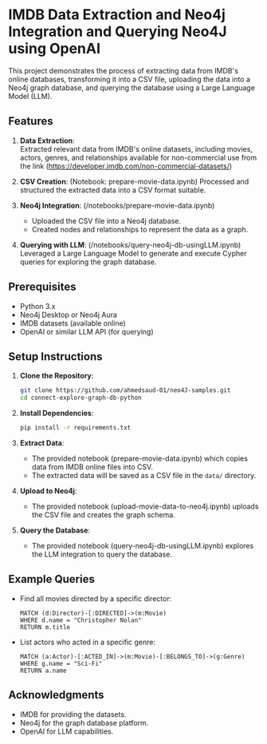 # IMDB Data Extraction and Neo4j Integration and Querying Neo4J using OpenAI

This project demonstrates the process of extracting data from IMDB's online databases, transforming it into a CSV file, uploading the data into a Neo4j graph database, and querying the database using a Large Language Model (LLM).

## Features

1. **Data Extraction**:  
    Extracted relevant data from IMDB's online datasets, including movies, actors, genres, and relationships available for non-commercial use from the link (https://developer.imdb.com/non-commercial-datasets/)

2. **CSV Creation**:  (Notebook: prepare-movie-data.ipynb)
    Processed and structured the extracted data into a CSV format suitable.

3. **Neo4j Integration**:  (/notebooks/prepare-movie-data.ipynb)
    - Uploaded the CSV file into a Neo4j database.  
    - Created nodes and relationships to represent the data as a graph.

4. **Querying with LLM**:  (/notebooks/query-neo4j-db-usingLLM.ipynb)
    Leveraged a Large Language Model to generate and execute Cypher queries for exploring the graph database.

## Prerequisites

- Python 3.x
- Neo4j Desktop or Neo4j Aura
- IMDB datasets (available online)
- OpenAI or similar LLM API (for querying)

## Setup Instructions

1. **Clone the Repository**:
    ```bash
    git clone https://github.com/ahmedsaud-01/neo4J-samples.git
    cd connect-explore-graph-db-python
    ```

2. **Install Dependencies**:
    ```bash
    pip install -r requirements.txt
    ```

3. **Extract Data**:
    - The provided notebook (prepare-movie-data.ipynb) which copies data from IMDB online files into CSV.
    - The extracted data will be saved as a CSV file in the `data/` directory.

5. **Upload to Neo4j**:
    -  The provided notebook (upload-movie-data-to-neo4j.ipynb) uploads the CSV file and creates the graph schema.

6. **Query the Database**:
    - The provided notebook (query-neo4j-db-usingLLM.ipynb) explores the LLM integration to query the database.


## Example Queries

- Find all movies directed by a specific director:
  ```cypher
  MATCH (d:Director)-[:DIRECTED]->(m:Movie)
  WHERE d.name = "Christopher Nolan"
  RETURN m.title
  ```

- List actors who acted in a specific genre:
  ```cypher
  MATCH (a:Actor)-[:ACTED_IN]->(m:Movie)-[:BELONGS_TO]->(g:Genre)
  WHERE g.name = "Sci-Fi"
  RETURN a.name
  ```

## Acknowledgments

- IMDB for providing the datasets.
- Neo4j for the graph database platform.
- OpenAI for LLM capabilities.
